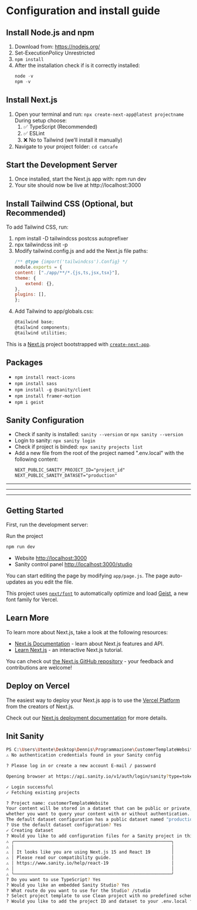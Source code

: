 # Configuration and install guide
## Install Node.js and npm
1. Download from: https://nodejs.org/
2. Set-ExecutionPolicy Unrestricted
3. `npm install`
4. After the installation check if is it correctly installed:
    ```powershell
    node -v
    npm -v
    ```
## Install Next.js
1. Open your terminal and run: `npx create-next-app@latest projectname`
    During setup choose: 
    1. ✅ TypeScript (Recommended)
    2. ✅ ESLint
    3. ❌ No to Tailwind (we’ll install it manually)
2. Navigate to your project folder: `cd catcafe`

## Start the Development Server
1. Once installed, start the Next.js app with: npm run dev
2. Your site should now be live at http://localhost:3000

## Install Tailwind CSS (Optional, but Recommended) 
To add Tailwind CSS, run:
1. npm install -D tailwindcss postcss autoprefixer
2. npx tailwindcss init -p
3. Modify tailwind.config.js and add the Next.js file paths:
    ```js
    /** @type {import('tailwindcss').Config} */
    module.exports = {
    content: ["./app/**/*.{js,ts,jsx,tsx}"],
    theme: {
        extend: {},
    },
    plugins: [],
    };
    ```
4. Add Tailwind to app/globals.css:
    ```js
    @tailwind base;
    @tailwind components;
    @tailwind utilities;
    ```

This is a [Next.js](https://nextjs.org) project bootstrapped with [`create-next-app`](https://github.com/vercel/next.js/tree/canary/packages/create-next-app).

## Packages
* `npm install react-icons`
* `npm install sass`
* `npm install -g @sanity/client`
* `npm install framer-motion`
* `npm i geist`

## Sanity Configuration
* Check if sanity is installed: `sanity --version` or `npx sanity --version`
* Login to sanity: `npx sanity login`
* Check if project is binded: `npx sanity projects list`
* Add a new file from the root of the project named ".env.local" with the following content:
    ```txt
    NEXT_PUBLIC_SANITY_PROJECT_ID="project_id"
    NEXT_PUBLIC_SANITY_DATASET="production"
    ```

---
---
---

## Getting Started

First, run the development server:

Run the project
```bash
npm run dev
```

* Website [http://localhost:3000](http://localhost:3000)
* Sanity control panel [http://localhost:3000/studio](http://localhost:3000)

You can start editing the page by modifying `app/page.js`. The page auto-updates as you edit the file.

This project uses [`next/font`](https://nextjs.org/docs/app/building-your-application/optimizing/fonts) to automatically optimize and load [Geist](https://vercel.com/font), a new font family for Vercel.

## Learn More

To learn more about Next.js, take a look at the following resources:

- [Next.js Documentation](https://nextjs.org/docs) - learn about Next.js features and API.
- [Learn Next.js](https://nextjs.org/learn) - an interactive Next.js tutorial.

You can check out [the Next.js GitHub repository](https://github.com/vercel/next.js) - your feedback and contributions are welcome!

## Deploy on Vercel

The easiest way to deploy your Next.js app is to use the [Vercel Platform](https://vercel.com/new?utm_medium=default-template&filter=next.js&utm_source=create-next-app&utm_campaign=create-next-app-readme) from the creators of Next.js.

Check out our [Next.js deployment documentation](https://nextjs.org/docs/app/building-your-application/deploying) for more details.


## Init Sanity
```bash
PS C:\Users\Utente\Desktop\Dennis\Programmazione\CustomerTemplateWebsite> sanity init
⚠ No authentication credentials found in your Sanity config

? Please log in or create a new account E-mail / password

Opening browser at https://api.sanity.io/v1/auth/login/sanity?type=token&label=DESKTOP-5IB8D1L+%2F+Windows&origin=http%3A%2F%2Flocalhost%3A4321%2Fcallback

✓ Login successful
✓ Fetching existing projects

? Project name: customerTemplateWebsite
Your content will be stored in a dataset that can be public or private, depending on
whether you want to query your content with or without authentication.
The default dataset configuration has a public dataset named "production".
? Use the default dataset configuration? Yes
✓ Creating dataset
? Would you like to add configuration files for a Sanity project in this Next.js folder? Yes
⚠ ╭────────────────────────────────────────────────────────────╮
⚠ │                                                            │
⚠ │ It looks like you are using Next.js 15 and React 19        │
⚠ │ Please read our compatibility guide.                       │
⚠ │ https://www.sanity.io/help/react-19                        │
⚠ │                                                            │
⚠ ╰────────────────────────────────────────────────────────────╯
? Do you want to use TypeScript? Yes
? Would you like an embedded Sanity Studio? Yes
? What route do you want to use for the Studio? /studio
? Select project template to use Clean project with no predefined schema types    
? Would you like to add the project ID and dataset to your .env.local file? Yes
```